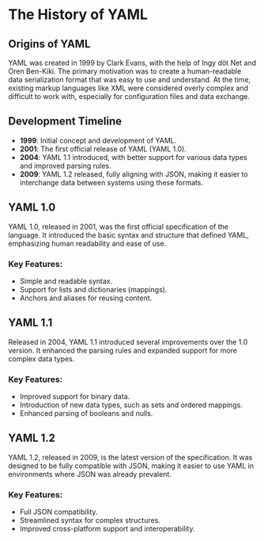 # The History of YAML

## Origins of YAML

YAML was created in 1999 by Clark Evans, with the help of Ingy döt Net and Oren Ben-Kiki. The primary motivation was to create a human-readable data serialization format that was easy to use and understand. At the time, existing markup languages like XML were considered overly complex and difficult to work with, especially for configuration files and data exchange.

## Development Timeline

- **1999**: Initial concept and development of YAML.
- **2001**: The first official release of YAML (YAML 1.0).
- **2004**: YAML 1.1 introduced, with better support for various data types and improved parsing rules.
- **2009**: YAML 1.2 released, fully aligning with JSON, making it easier to interchange data between systems using these formats.

## YAML 1.0

YAML 1.0, released in 2001, was the first official specification of the language. It introduced the basic syntax and structure that defined YAML, emphasizing human readability and ease of use.

### Key Features:

- Simple and readable syntax.
- Support for lists and dictionaries (mappings).
- Anchors and aliases for reusing content.

## YAML 1.1

Released in 2004, YAML 1.1 introduced several improvements over the 1.0 version. It enhanced the parsing rules and expanded support for more complex data types.

### Key Features:

- Improved support for binary data.
- Introduction of new data types, such as sets and ordered mappings.
- Enhanced parsing of booleans and nulls.

## YAML 1.2

YAML 1.2, released in 2009, is the latest version of the specification. It was designed to be fully compatible with JSON, making it easier to use YAML in environments where JSON was already prevalent.

### Key Features:

- Full JSON compatibility.
- Streamlined syntax for complex structures.
- Improved cross-platform support and interoperability.
